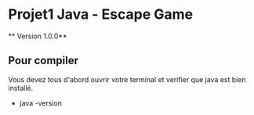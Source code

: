 # Projet1 Java - Escape Game

** Version 1.0.0**

## Pour compiler 

Vous devez tous d'abord ouvrir votre terminal et verifier que java est bien installé.

- java -version

